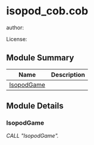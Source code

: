 # isopod_cob.cob

author: 

License: 

## Module Summary

| Name | Description |
| ----------- | ----------- | 
| [IsopodGame](#IsopodGame) |  | 

## Module Details

### IsopodGame

*CALL "IsopodGame".*



